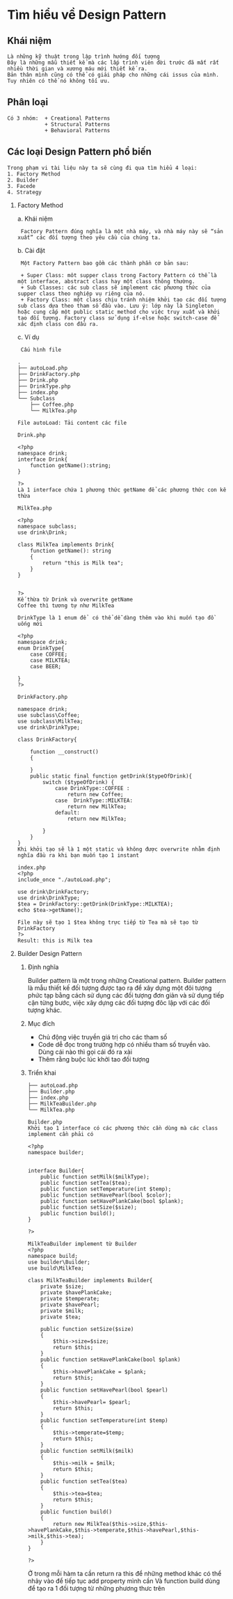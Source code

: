 # Tìm hiểu về  Design Pattern #

## Khái niệm ##
    Là những kỹ thuật trong lập trình hướng đối tượng
    Đây là những mẫu thiết kế mà các lấp trình viên đời trước đã mất rất nhiều thời gian và xương máu mới thiết kế ra. 
    Bản thân mình cũng có thể có giải pháp cho những cái issus của mình. Tuy nhiên có thể nó không tối ưu. 
## Phân loại ##
    Có 3 nhóm:  + Creational Patterns
                + Structural Patterns
                + Behavioral Patterns 
## Các loại Design Pattern phổ biến ##
    Trong phạm vi tài liệu này ta sẽ cùng đi qua tìm hiểu 4 loại:
    1. Factory Method
    2. Builder
    3. Facede
    4. Strategy

1. Factory Method
   
    a. Khái niệm

        Factory Pattern đúng nghĩa là một nhà máy, và nhà máy này sẽ “sản xuất” các đối tượng theo yêu cầu của chúng ta.
    b. Cài đặt

        Một Factory Pattern bao gồm các thành phần cơ bản sau:

        + Super Class: môt supper class trong Factory Pattern có thể là một interface, abstract class hay một class thông thường.
        + Sub Classes: các sub class sẽ implement các phương thức của supper class theo nghiệp vụ riêng của nó.
        + Factory Class: một class chịu tránh nhiệm khởi tạo các đối tượng sub class dựa theo tham số đầu vào. Lưu ý: lớp này là Singleton hoặc cung cấp một public static method cho việc truy xuất và khởi tạo đối tượng. Factory class sử dụng if-else hoặc switch-case để xác định class con đầu ra.
    c. Ví dụ
        
        Cấu hình file

    ```
    .
    ├── autoLoad.php
    ├── DrinkFactory.php
    ├── Drink.php
    ├── DrinkType.php
    ├── index.php
    └── Subclass
        ├── Coffee.php
        └── MilkTea.php
    ```
    ```
    File autoLoad: Tải content các file
    ```
    ```
    Drink.php 

    <?php
    namespace drink;
    interface Drink{
        function getName():string;
    }

    ?>
    Là 1 interface chứa 1 phương thức getName để các phương thức con kế thừa
    ``` 
    ```
    MilkTea.php

    <?php
    namespace subclass;
    use drink\Drink;

    class MilkTea implements Drink{
        function getName(): string
        {
            return "this is Milk tea";
        }
    }


    ?>
    Kế thừa từ Drink và overwrite getName
    Coffee thì tương tự như MilkTea
    ```
    ```
    DrinkType là 1 enum để  có thể dễ dàng thêm vào khi muốn tạo đồ  uống mới

    <?php
    namespace drink;
    enum DrinkType{
        case COFFEE;
        case MILKTEA;
        case BEER;

    }
    ?>
    ```

    ```
    DrinkFactory.php

    namespace drink;
    use subclass\Coffee;
    use subclass\MilkTea;
    use drink\DrinkType;

    class DrinkFactory{

        function __construct()
        {
            
        }
        public static final function getDrink($typeOfDrink){
            switch ($typeOfDrink) {
                case DrinkType::COFFEE :
                    return new Coffee;      
                case  DrinkType::MILKTEA:
                    return new MilkTea;        
                default:
                    return new MilkTea; 
                    
            }
        }
    }
    Khi khởi tạo sẽ là 1 một static và không được overwrite nhằm định nghĩa đầu ra khi bạn muốn tạo 1 instant 
    ```

    ```
    index.php
    <?php
    include_once "./autoLoad.php";

    use drink\DrinkFactory;
    use drink\DrinkType;
    $tea = DrinkFactory::getDrink(DrinkType::MILKTEA);
    echo $tea->getName();

    File này sẽ tạo 1 $tea không trực tiếp từ Tea mà sẽ tạo từ DrinkFactory
    ?>
    Result: this is Milk tea
    ```
2. Builder Design Pattern
    1. Định nghĩa 
   
       Builder pattern là một trong những Creational pattern. Builder pattern là mẫu thiết kế đối tượng được tạo ra để xây dựng một đôi tượng phức tạp bằng cách sử dụng các đối tượng đơn giản và sử dụng tiếp cận từng bước, việc xây dựng các đối tượng đôc lập với các đối tượng khác.
    2. Mục đích
   
        + Chủ động việc truyền giá trị cho các tham số
        + Code dễ đọc trong trường hợp có nhiều tham số truyền vào. Dùng cái nào thì gọi cái đó ra xài
        + Thêm rằng buộc lúc khởi tao đối tượng
    3. Triển khai

        ```
        ├── autoLoad.php
        ├── Builder.php
        ├── index.php
        ├── MilkTeaBuilder.php
        └── MilkTea.php
        ```
        ```
        Builder.php
        Khởi tạo 1 interface có các phương thức cần dùng mà các class implement cần phải có

        <?php 
        namespace builder;


        interface Builder{
            public function setMilk($milkType);
            public function setTea($tea);
            public function setTemperature(int $temp);
            public function setHavePearl(bool $color);
            public function setHavePlankCake(bool $plank);
            public function setSize($size);
            public function build();
        }

        ?>
        ```
        ```
        MilkTeaBuilder implement từ Builder
        <?php
        namespace build;
        use builder\Builder;
        use build\MilkTea;

        class MilkTeaBuilder implements Builder{
            private $size;
            private $havePlankCake;
            private $temperate;
            private $havePearl;
            private $milk;
            private $tea;

            public function setSize($size)
            {
                $this->size=$size;
                return $this;
            }
            public function setHavePlankCake(bool $plank)
            {
                $this->havePlankCake = $plank;
                return $this;
            }
            public function setHavePearl(bool $pearl)
            {
                $this->havePearl= $pearl;
                return $this;
            }
            public function setTemperature(int $temp)
            {
                $this->temperate=$temp;
                return $this;
            }
            public function setMilk($milk)
            {
                $this->milk = $milk;
                return $this;
            }
            public function setTea($tea)
            {
                $this->tea=$tea;
                return $this;
            }
            public function build()
            {
                return new MilkTea($this->size,$this->havePlankCake,$this->temperate,$this->havePearl,$this->milk,$this->tea);
            }
        }

        ?>
        ```
        Ở trong mỗi hàm ta cần return ra this để những method khác có thể nhảy vào để tiếp tục add property mình cần
        Và function build dùng để tạo ra 1 đối tượng từ những phương thưc trên 
        ```
        






        
    

